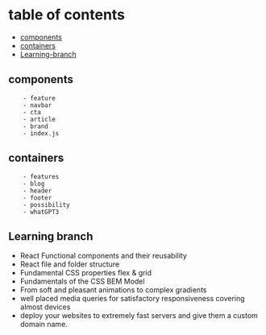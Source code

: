 # table of contents
- [components](#components)
- [containers](#containers)
- [Learning-branch](#learning-branch)


## components
        - feature
        - navbar
        - cta
        - article
        - brand
        - index.js

## containers
        - features
        - blog
        - header
        - footer
        - possibility
        - whatGPT3

## Learning branch

- React Functional components and their reusability
- React file and folder structure
- Fundamental CSS properties flex & grid
- Fundamentals of the CSS BEM Model
- From soft and pleasant animations to complex gradients
- well placed media queries for satisfactory responsiveness covering almost devices
- deploy your websites to extremely fast servers and give them a custom domain name.
